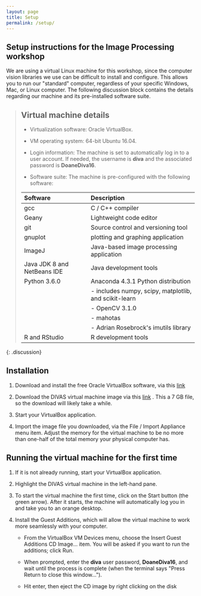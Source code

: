 ```yaml
---
layout: page
title: Setup
permalink: /setup/
---
```


## Setup instructions for the Image Processing workshop

We are using a virtual Linux machine for this workshop, since the computer 
vision libraries we use can be difficult to install and configure. This 
allows you to run our "standard" computer, regardless of your specific 
Windows, Mac, or Linux computer. The following discussion block contains 
the details regarding our machine and its pre-installed software suite.

> ## Virtual machine details
> 
> * Virtualization software: Oracle VirtualBox.
> 
> * VM operating system: 64-bit Ubuntu 16.04. 
> 
> * Login information: The machine is set to automatically log in to a user 
> account. If needed, the username is **diva** and the associated password 
> is **DoaneDiva16**.
> 
> * Software suite: The machine is pre-configured with the following software:
> 
> | Software                    | Description                                           |
> | :-------------------------- | :-----------------------------------------------------|
> | gcc                         | C / C++ compiler                                      |
> | Geany                       | Lightweight code editor                               |
> | git                         | Source control and versioning tool                    |
> | gnuplot                     |  plotting and graphing application                    |
> | ImageJ                      | Java-based image processing application               |
> | Java JDK 8 and NetBeans IDE | Java development tools                                |
> | Python 3.6.0                | Anaconda 4.3.1 Python distribution                    |
> |                             | - includes numpy, scipy, matplotlib, and scikit-learn |
> |                             | - OpenCV 3.1.0                                        |
> |                             | - mahotas                                             |
> |                             | - Adrian Rosebrock's imutils library                  |
> | R and RStudio               | R development tools                                   | 
{: .discussion}

## Installation

1. Download and install the free Oracle VirtualBox software, via this 
[link](https://www.virtualbox.org/wiki/Downloads "VirtualBox download")

2. Download the DIVAS virtual machine image via this 
[link](https://drive.google.com/file/d/0Bx45j2TRK8WgUVJDQmVPakdJS28/view?usp=sharing)
. This a 7 GB file, so the download will likely take a while.

3. Start your VirtualBox application.

4. Import the image file you downloaded, via the File / Import Appliance 
menu item. Adjust the memory for the virtual machine to be no more than 
one-half of the total memory your physical computer has.

## Running the virtual machine for the first time

1. If it is not already running, start your VirtualBox application.

2. Highlight the DIVAS virtual machine in the left-hand pane.

3. To start the virtual machine the first time, click on the Start button 
(the green arrow). After it starts, the machine will automatically log you 
in and take you to an orange desktop.

4. Install the Guest Additions, which will allow the virtual machine to 
work more seamlessly with your computer. 

	* From the VirtualBox VM Devices menu, choose the Insert Guest 
Additions CD Image... item. You will be asked if you want to run the 
additions; click Run.

	* When prompted, enter the **diva** user password, **DoaneDiva16**, 
and wait until the process is complete (when the terminal says "Press Return 
to close this window...").

	* Hit enter, then eject the CD image by right clicking on the disk 
